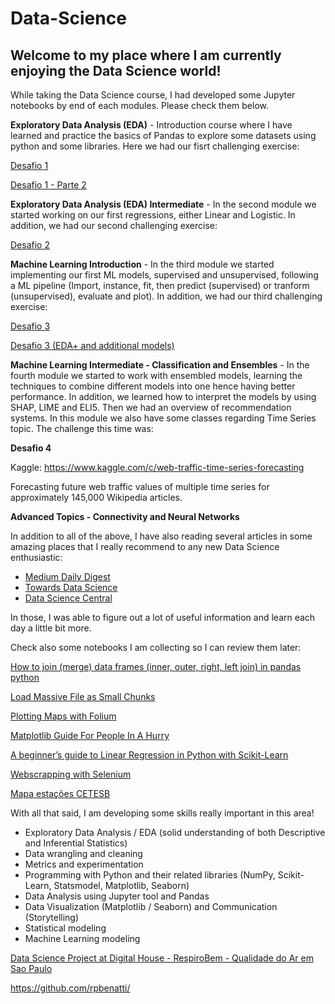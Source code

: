 # Data-Science

## Welcome to my place where I am currently enjoying the Data Science world!

While taking the Data Science course, I had developed some Jupyter notebooks by end of each modules. Please check them below.

**Exploratory Data Analysis (EDA)** - Introduction course where I have learned and practice the basics of Pandas to explore some datasets using python and some libraries. Here we had our fisrt challenging exercise:

<a href="https://nbviewer.jupyter.org/github/rpbenatti/Data-Science/blob/master/Desafio1.ipynb">Desafio 1</a>

<a href="https://nbviewer.jupyter.org/github/rpbenatti/Data-Science/blob/master/desafio1-parte2.ipynb">Desafio 1 - Parte 2</a>

**Exploratory Data Analysis (EDA) Intermediate** - In the second module we started working on our first regressions, either Linear and Logistic. In addition, we had our second challenging exercise:

<a href="https://nbviewer.jupyter.org/github/rpbenatti/Data-Science/blob/master/Desafio2-individual-Benatti-v2.ipynb">Desafio 2</a>

**Machine Learning Introduction** - In the third module we started implementing our first ML models, supervised and unsupervised, following a ML pipeline (Import, instance, fit, then predict (supervised) or tranform (unsupervised), evaluate and plot). In addition, we had our third challenging exercise:

<a href="https://nbviewer.jupyter.org/github/rpbenatti/Data-Science/blob/master/desafio3_Benatti_v2.ipynb">Desafio 3</a>

<a href="https://nbviewer.jupyter.org/github/rpbenatti/Data-Science/blob/master/DH Desafio 3 Benatti.ipynb">Desafio 3 (EDA+ and additional models)</a>

**Machine Learning Intermediate - Classification and Ensembles** - In the fourth module we started to work with ensembled models, learning the techniques to combine different models into one hence having better performance. In addition, we learned how to interpret the models by using SHAP, LIME and ELI5. Then we had an overview of recommendation systems. In this module we also have some classes regarding Time Series topic. The challenge this time was:

<b>Desafio 4</b>

Kaggle: https://www.kaggle.com/c/web-traffic-time-series-forecasting

Forecasting future web traffic values of multiple time series for approximately 145,000 Wikipedia articles.

**Advanced Topics - Connectivity and Neural Networks**

In addition to all of the above, I have also reading several articles in some amazing places that I really recommend to any new Data Science enthusiastic:

<ul>
  <li><a href="https://medium.com/">Medium Daily Digest</a></li>
  <li><a href="https://towardsdatascience.com/">Towards Data Science</a></li>
  <li><a href="https://www.datasciencecentral.com/">Data Science Central</a></li>
</ul>

In those, I was able to figure out a lot of useful information and learn each day a little bit more.

Check also some notebooks I am collecting so I can review them later:

<a href="https://nbviewer.jupyter.org/github/rpbenatti/Data-Science/blob/master/how_to_join_merge_dataframes_in_pandas_python.ipynb">How to join (merge) data frames (inner, outer, right, left join) in pandas python</a>

<a href="https://nbviewer.jupyter.org/github/rpbenatti/Data-Science/blob/master/load_massive_file_as_small_chunks.ipynb">Load Massive File as Small Chunks</a>

<a href="https://nbviewer.jupyter.org/github/rpbenatti/Data-Science/blob/master/plotando_mapas.ipynb">Plotting Maps with Folium</a>

<a href="https://nbviewer.jupyter.org/github/rpbenatti/Data-Science/blob/master/Matplotlib_Guide_For_People_In_A_Hurry.ipynb">Matplotlib Guide For People In A Hurry</a>

<a href="https://nbviewer.jupyter.org/github/rpbenatti/Data-Science/blob/master/linear_regression_in_python_with_scikit_learn.ipynb">A beginner’s guide to Linear Regression in Python with Scikit-Learn</a>

<a href="https://nbviewer.jupyter.org/github/rpbenatti/Data-Science/blob/master/imovelweb.ipynb">Webscrapping with Selenium</a>

<a href="https://nbviewer.jupyter.org/github/rpbenatti/Data-Science/blob/master/mapa-estacoes-cetesb.ipynb">Mapa estações CETESB</a>

With all that said, I am developing some skills really important in this area!

- Exploratory Data Analysis / EDA (solid understanding of both Descriptive and Inferential Statistics)
- Data wrangling and cleaning
- Metrics and experimentation
- Programming with Python and their related libraries (NumPy, Scikit-Learn, Statsmodel, Matplotlib, Seaborn)
- Data Analysis using Jupyter tool and Pandas
- Data Visualization (Matplotlib / Seaborn) and Communication (Storytelling)
- Statistical modeling
- Machine Learning modeling

<a href="https://nbviewer.jupyter.org/github/rpbenatti/DS-DH-Project/blob/master/Projeto-Integrador-Grupo5-RespiroBem.ipynb">Data Science Project at Digital House - RespiroBem - Qualidade do Ar em Sao Paulo</a>

https://github.com/rpbenatti/
